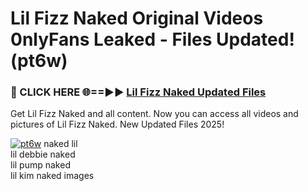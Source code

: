 # Lil Fizz Naked Original Videos 0nlyFans Leaked - Files Updated! (pt6w)

<h3>🔴 CLICK HERE 🌐==►► <a href="https://tinyurl.com/up5wt9bj" rel="nofollow">Lil Fizz Naked Updated Files</a></h3>

Get Lil Fizz Naked and all content. Now you can access all videos and pictures of Lil Fizz Naked. New Updated Files 2025!

[![pt6w](https://i.imgur.com/ABiUzMV.gif)](https://tinyurl.com/up5wt9bj)
naked lil<br>
lil debbie naked<br>
lil pump naked<br>
lil kim naked images